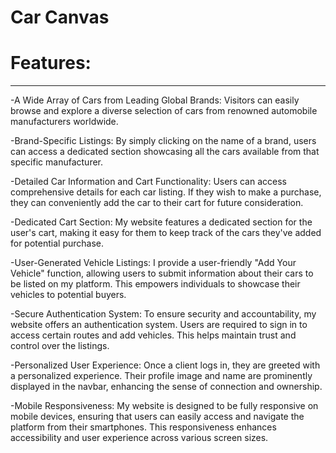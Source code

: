 # Car Canvas



<h1>Features:</h1>
<hr/>

-A Wide Array of Cars from Leading Global Brands: Visitors can easily browse and explore a diverse selection of cars from renowned automobile manufacturers worldwide.

-Brand-Specific Listings: By simply clicking on the name of a brand, users can access a dedicated section showcasing all the cars available from that specific manufacturer.

-Detailed Car Information and Cart Functionality: Users can access comprehensive details for each car listing. If they wish to make a purchase, they can conveniently add the car to their cart for future consideration.

-Dedicated Cart Section: My website features a dedicated section for the user's cart, making it easy for them to keep track of the cars they've added for potential purchase.

-User-Generated Vehicle Listings: I provide a user-friendly "Add Your Vehicle" function, allowing users to submit information about their cars to be listed on my platform. This empowers individuals to showcase their vehicles to potential buyers.

-Secure Authentication System: To ensure security and accountability, my website offers an authentication system. Users are required to sign in to access certain routes and add vehicles. This helps maintain trust and control over the listings.

-Personalized User Experience: Once a client logs in, they are greeted with a personalized experience. Their profile image and name are prominently displayed in the navbar, enhancing the sense of connection and ownership.

-Mobile Responsiveness: My website is designed to be fully responsive on mobile devices, ensuring that users can easily access and navigate the platform from their smartphones. This responsiveness enhances accessibility and user experience across various screen sizes.
